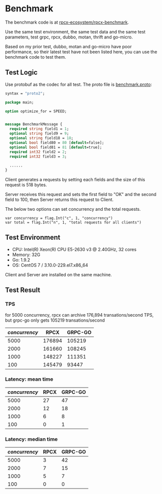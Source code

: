 # Benchmark

 The benchmark code is at [rpcx-ecosystem/rpcx-benchmark](https://github.com/rpcx-ecosystem/rpcx-benchmark).

 Use the same test environment, the same test data and the same test parameters, test  grpc, rpcx, dubbo, motan, thrift and go-micro.

 Based on my prior test, dubbo, motan and go-micro have poor performance, so their latest test have not been listed here, you can use the benchmark code to test them.


 ## Test Logic

 Use protobuf as the codec for all test. The proto file is [benchmark.proto](https://github.com/rpcx-ecosystem/rpcx-benchmark/blob/master/rpcx/benchmark.proto):

 ```proto
 syntax = "proto2";
 
 package main;
 
 option optimize_for = SPEED;
 
 
 message BenchmarkMessage {
   required string field1 = 1;
   optional string field9 = 9;
   optional string field18 = 18;
   optional bool field80 = 80 [default=false];
   optional bool field81 = 81 [default=true];
   required int32 field2 = 2;
   required int32 field3 = 3;
   
   ......
 }
 ```

Client generates a requests by setting each fields and the size of this request is 518 bytes. 

Server receives this request and sets the first field to "OK" and the second field to 100, then Server returns this request to Client.


The below two options can set concurrency and the total requests.

```
var concurrency = flag.Int("c", 1, "concurrency")
var total = flag.Int("n", 1, "total requests for all clients")
```

## Test Environment

- CPU: Intel(R) Xeon(R) CPU E5-2630 v3 @ 2.40GHz, 32 cores
- Memory: 32G
- Go: 1.9.2
- OS: CentOS 7 / 3.10.0-229.el7.x86_64

Client and Server are installed on the same machine.


## Test Result

### TPS

for 5000 concurrency, rpcx can archive 176,894 transations/second TPS, but grpc-go only gets 105219 transations/second

|_concurrency_| RPCX | GRPC-GO|
|----|----|------|
|5000|176894|105219|
|2000|161660|108245|
|1000|148227|111351|
|100|145479|93447|


### Latency: mean time

|_concurrency_| RPCX | GRPC-GO|
|----|----|------|
|5000|27|47|
|2000|12|18|
|1000|6|8|
|100|0|1|


### Latency: median time

|_concurrency_| RPCX | GRPC-GO|
|----|----|------|
|5000|3|42|
|2000|7|15|
|1000|5|7|
|100|0|0|